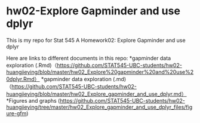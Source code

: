 # hw02-Explore Gapminder and use dplyr

This is my repo for Stat 545 A Homework02: Explore Gapminder and use dplyr 

Here are links to different documents in this repo:
*gapminder data exploration (.Rmd)（https://github.com/STAT545-UBC-students/hw02-huangjieying/blob/master/hw02_Explore%20gapminder%20and%20use%20dplyr.Rmd）
*gapminder data exploration (.md)（https://github.com/STAT545-UBC-students/hw02-huangjieying/blob/master/hw02_Explore_gapminder_and_use_dplyr.md）
*Figures and graphs (https://github.com/STAT545-UBC-students/hw02-huangjieying/tree/master/hw02_Explore_gapminder_and_use_dplyr_files/figure-gfm)